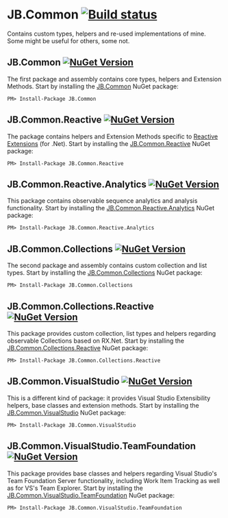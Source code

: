 # JB.Common [![Build status](https://ci.appveyor.com/api/projects/status/81ygg3aa89m27ra4)](https://ci.appveyor.com/project/jbattermann/jb-common)


Contains custom types, helpers and re-used implementations of mine. Some might be useful for others, some not.

## JB.Common [![NuGet Version](http://img.shields.io/nuget/v/JB.Common.svg?style=flat)](https://www.nuget.org/packages/JB.Common/) 

The first package and assembly contains core types, helpers and Extension Methods. Start by installing the [JB.Common](https://www.nuget.org/packages/JB.Common/) NuGet package:

`PM> Install-Package JB.Common`

## JB.Common.Reactive [![NuGet Version](http://img.shields.io/nuget/v/JB.Common.Reactive.svg?style=flat)](https://www.nuget.org/packages/JB.Common.Reactive/) 

The package contains helpers and Extension Methods specific to [Reactive Extensions](https://github.com/Reactive-Extensions/Rx.NET) (for .Net). Start by installing the [JB.Common.Reactive](https://www.nuget.org/packages/JB.Common.Reactive/) NuGet package:

`PM> Install-Package JB.Common.Reactive`

## JB.Common.Reactive.Analytics [![NuGet Version](http://img.shields.io/nuget/v/JB.Common.Reactive.Analytics.svg?style=flat)](https://www.nuget.org/packages/JB.Common.Reactive.Analytics/) 

This package contains observable sequence analytics and analysis functionality. Start by installing the [JB.Common.Reactive.Analytics](https://www.nuget.org/packages/JB.Common.Reactive.Analytics/) NuGet package:

`PM> Install-Package JB.Common.Reactive.Analytics`

## JB.Common.Collections [![NuGet Version](http://img.shields.io/nuget/v/JB.Common.Collections.svg?style=flat)](https://www.nuget.org/packages/JB.Common.Collections/) 

The second package and assembly contains custom collection and list types. Start by installing the [JB.Common.Collections](https://www.nuget.org/packages/JB.Common.Collections/) NuGet package:

`PM> Install-Package JB.Common.Collections`

## JB.Common.Collections.Reactive [![NuGet Version](http://img.shields.io/nuget/v/JB.Common.Collections.Reactive.svg?style=flat)](https://www.nuget.org/packages/JB.Common.Collections.Reactive/) 

This package provides custom collection, list types and helpers regarding observable Collections based on RX.Net. Start by installing the [JB.Common.Collections.Reactive](https://www.nuget.org/packages/JB.Common.Collections.Reactive/) NuGet package:

`PM> Install-Package JB.Common.Collections.Reactive`

## JB.Common.VisualStudio [![NuGet Version](http://img.shields.io/nuget/v/JB.Common.VisualStudio.svg?style=flat)](https://www.nuget.org/packages/JB.Common.VisualStudio/) 

This is a different kind of package: it provides Visual Studio Extensibility helpers, base classes and extension methods. Start by installing the [JB.Common.VisualStudio](https://www.nuget.org/packages/JB.Common.VisualStudio/) NuGet package:

`PM> Install-Package JB.Common.VisualStudio`

## JB.Common.VisualStudio.TeamFoundation [![NuGet Version](http://img.shields.io/nuget/v/JB.Common.VisualStudio.TeamFoundation.svg?style=flat)](https://www.nuget.org/packages/JB.Common.VisualStudio.TeamFoundation/) 

This package provides base classes and helpers regarding Visual Studio's Team Foundation Server functionality, including Work Item Tracking as well as for VS's Team Explorer. Start by installing the [JB.Common.VisualStudio.TeamFoundation](https://www.nuget.org/packages/JB.Common.VisualStudio.TeamFoundation/) NuGet package:

`PM> Install-Package JB.Common.VisualStudio.TeamFoundation`
